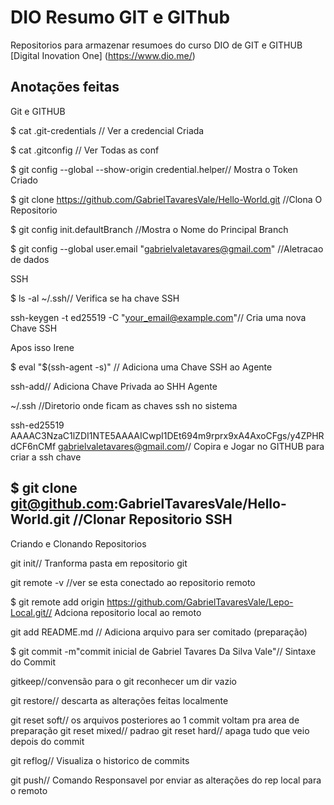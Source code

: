 
# DIO Resumo GIT e GIThub

Repositorios para armazenar resumoes do curso DIO de GIT e GITHUB [Digital Inovation One] (https://www.dio.me/)

## Anotações feitas 

 Git e GITHUB

$ cat .git-credentials // Ver a credencial Criada

$ cat .gitconfig // Ver Todas as conf

$ git config --global --show-origin credential.helper// Mostra o Token Criado


$ git clone https://github.com/GabrielTavaresVale/Hello-World.git  //Clona O Repositorio


$ git config init.defaultBranch  //Mostra o Nome do Principal Branch

$ git config --global user.email "gabrielvaletavares@gmail.com" //Aletracao de  dados


SSH

$ ls -al ~/.ssh// Verifica se ha chave SSH


ssh-keygen -t ed25519 -C "your_email@example.com"// Cria uma nova Chave SSH 

Apos isso Irene


$ eval "$(ssh-agent -s)" // Adiciona uma Chave SSH ao Agente

ssh-add// Adiciona Chave Privada ao SHH Agente

~/.ssh //Diretorio onde ficam as chaves  ssh no sistema

ssh-ed25519 AAAAC3NzaC1lZDI1NTE5AAAAICwpI1DEt694m9rprx9xA4AxoCFgs/y4ZPHRdCF6nCMf gabrielvaletavares@gmail.com// Copira e Jogar no GITHUB para criar a ssh chave

$ git clone git@github.com:GabrielTavaresVale/Hello-World.git //Clonar Repositorio SSH
-------
Criando e Clonando Repositorios

git init// Tranforma pasta em repositorio git

git remote -v //ver se esta conectado ao repositorio remoto

$ git remote add origin https://github.com/GabrielTavaresVale/Lepo-Local.git// Adciona repositorio local ao remoto


git add README.md // Adiciona arquivo para ser comitado (preparação)

$ git commit -m"commit inicial de Gabriel Tavares Da Silva Vale"// Sintaxe do Commit

gitkeep//convensão para o git reconhecer um dir vazio

git restore// descarta as alterações feitas localmente

git reset soft// os arquivos posteriores ao 1 commit voltam pra area de preparação
git reset mixed// padrao
git reset hard// apaga tudo que veio depois do commit

git reflog// Visualiza o historico de commits 

git push//  Comando Responsavel por enviar as alterações do rep local para o remoto
